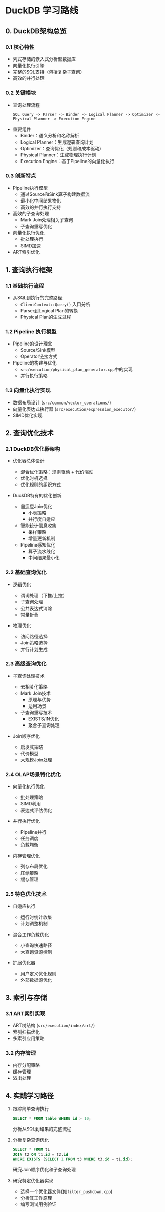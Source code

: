 # DuckDB 学习路线

## 0. DuckDB架构总览
### 0.1 核心特性
- 列式存储的嵌入式分析型数据库
- 向量化执行引擎
- 完整的SQL支持（包括复杂子查询）
- 高效的并行处理

### 0.2 关键模块
- 查询处理流程
  ```
  SQL Query -> Parser -> Binder -> Logical Planner -> Optimizer -> Physical Planner -> Execution Engine
  ```
- 重要组件
  - Binder：语义分析和名称解析
  - Logical Planner：生成逻辑查询计划
  - Optimizer：查询优化（规则和成本驱动）
  - Physical Planner：生成物理执行计划
  - Execution Engine：基于Pipeline的向量化执行

### 0.3 创新特点
- Pipeline执行模型
  - 通过Source和Sink算子构建数据流
  - 最小化中间结果物化
  - 高效的并行执行支持
- 高效的子查询处理
  - Mark Join处理相关子查询
  - 子查询重写优化
- 向量化执行优化
  - 批处理执行
  - SIMD加速
- ART索引优化

## 1. 查询执行框架
### 1.1 基础执行流程
- 从SQL到执行的完整路径
  - `ClientContext::Query()` 入口分析
  - Parser到Logical Plan的转换
  - Physical Plan的生成过程

### 1.2 Pipeline 执行模型
- Pipeline的设计理念
  - Source/Sink模型
  - Operator链接方式
- Pipeline的构建与优化
  - `src/execution/physical_plan_generator.cpp`中的实现
  - 并行执行策略

### 1.3 向量化执行实现
- 数据布局设计 (`src/common/vector_operations/`)
- 向量化表达式执行器 (`src/execution/expression_executor/`)
- SIMD优化实现

## 2. 查询优化技术
### 2.1 DuckDB优化器架构
- 优化器总体设计
  - 混合优化策略：规则驱动 + 代价驱动
  - 优化时机选择
  - 优化规则的组织方式

- DuckDB特有的优化创新
  - 自适应Join优化
    - 小表策略
    - 并行度自适应
  - 智能统计信息收集
    - 采样策略
    - 增量更新机制
  - Pipeline感知优化
    - 算子流水线化
    - 中间结果最小化

### 2.2 基础查询优化
- 逻辑优化
  - 谓词处理（下推/上拉）
  - 子查询处理
  - 公共表达式消除
  - 常量折叠
  
- 物理优化
  - 访问路径选择
  - Join策略选择
  - 并行计划生成

### 2.3 高级查询优化
- 子查询处理技术
  - 去相关化策略
  - Mark Join技术
    - 原理与优势
    - 适用场景
  - 子查询重写技术
    - EXISTS/IN优化
    - 聚合子查询处理

- Join顺序优化
  - 启发式策略
  - 代价模型
  - 大规模Join处理

### 2.4 OLAP场景特化优化
- 向量化执行优化
  - 批处理策略
  - SIMD利用
  - 表达式评估优化

- 并行执行优化
  - Pipeline并行
  - 任务调度
  - 负载均衡

- 内存管理优化
  - 列存布局优化
  - 压缩策略
  - 缓存管理

### 2.5 特色优化技术
- 自适应执行
  - 运行时统计收集
  - 计划调整机制

- 混合工作负载优化
  - 小查询快速路径
  - 大查询资源控制

- 扩展优化器
  - 用户定义优化规则
  - 外部数据源优化

## 3. 索引与存储
### 3.1 ART索引实现
- ART树结构 (`src/execution/index/art/`)
- 索引扫描优化
- 多索引应用策略

### 3.2 内存管理
- 内存分配策略
- 缓存管理
- 溢出处理

## 4. 实践学习路径
1. 跟踪简单查询执行
   ```sql
   SELECT * FROM table WHERE id > 10;
   ```
   分析从SQL到结果的完整流程

2. 分析复杂查询优化
   ```sql
   SELECT * FROM t1 
   JOIN t2 ON t1.id = t2.id 
   WHERE EXISTS (SELECT 1 FROM t3 WHERE t3.id = t1.id);
   ```
   研究Join顺序优化和子查询处理

3. 研究特定优化器实现
   - 选择一个优化器文件(如`filter_pushdown.cpp`)
   - 分析其工作原理
   - 编写测试用例验证 